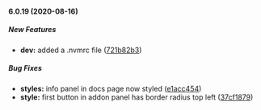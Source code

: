 #### 6.0.19 (2020-08-16)

##### New Features

* **dev:**  added a .nvmrc file ([721b82b3](https://github.com/IgorSzyporyn/storybook-facelift/commit/721b82b30fc1913dfd920867188a585c25476639))

##### Bug Fixes

* **styles:**  info panel in docs page now styled ([e1acc454](https://github.com/IgorSzyporyn/storybook-facelift/commit/e1acc454f12ad74f3b590fd444302444d35ccab6))
* **style:**  first button in addon panel has border radius top left ([37cf1879](https://github.com/IgorSzyporyn/storybook-facelift/commit/37cf187939c3507fd15eaa2fb756d25cc36e30be))

